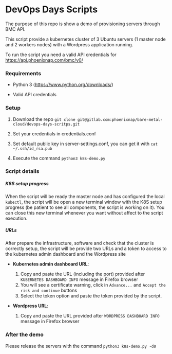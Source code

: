 # DevOps Days Scripts

The purpose of this repo is show a demo of provisioning servers through BMC API.

This script provide a kubernetes cluster of 3 Ubuntu servers (1 master node and 2 workers nodes) with a Wordpress application running.

To run the script you need a valid API credentials for https://api.phoenixnap.com/bmc/v0/

### Requirements

- Python 3 (https://www.python.org/downloads/)

- Valid API credentials

### Setup

1. Download the repo ```git clone git@gitlab.com:phoenixnap/bare-metal-cloud/devops-days-scritps.git```

2. Set your credentials in credentials.conf

3. Set default public key in server-settings.conf, you can get it with ```cat ~/.ssh/id_rsa.pub```

4. Execute the command ```python3 k8s-demo.py```

### Script details

##### K8S setup progress 
When the script will be ready the master node and has configured the local ```kubectl```, the script will be open a new terminal window with the K8S setup progress (be patient to see all components, the script is working on it). You can close this new terminal whenever you want without affect to the script execution. 

##### URLs
After prepare the infrastructure, software and check that the cluster is correctly setup, the script will be provide two URLs and a token to access to the kubernetes admin dashboard and the Wordpress site

- **Kubernetes admin dashboard URL**: 
    1. Copy and paste the URL (including the port) provided after ```KUBERNETES DASHBOARD INFO``` message in Firefox browser
    2. You will see a certificate warning, click in ```Advance...``` and ```Accept the risk and continue``` buttons
    3. Select the token option and paste the token provided by the script.

- **Wordpress URL**: 
    1. Copy and paste the URL provided after ```WORDPRESS DASHBOARD INFO``` message in Firefox browser


### After the demo

Please release the servers with the command ```python3 k8s-demo.py -d0```